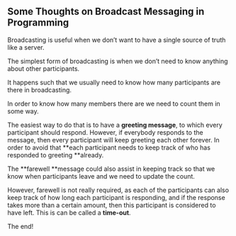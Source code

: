 ## Some Thoughts on Broadcast Messaging in Programming

Broadcasting is useful when we don’t want to have a single source of truth like a server.

The simplest form of broadcasting is when we don’t need to know anything about other participants.

It happens such that we usually need to know how many participants are there in broadcasting.

In order to know how many members there are we need to count them in some way.

The easiest way to do that is to have a **greeting message**, to which every participant should respond. However, if everybody responds to the message, then every participant will keep greeting each other forever. In order to avoid that **each participant needs to keep track of who has responded to greeting **already.

The **farewell **message could also assist in keeping track so that we know when participants leave and we need to update the count.

However, farewell is not really required, as each of the participants can also keep track of how long each participant is responding, and if the response takes more than a certain amount, then this participant is considered to have left. This is can be called a **time-out**.

The end!
